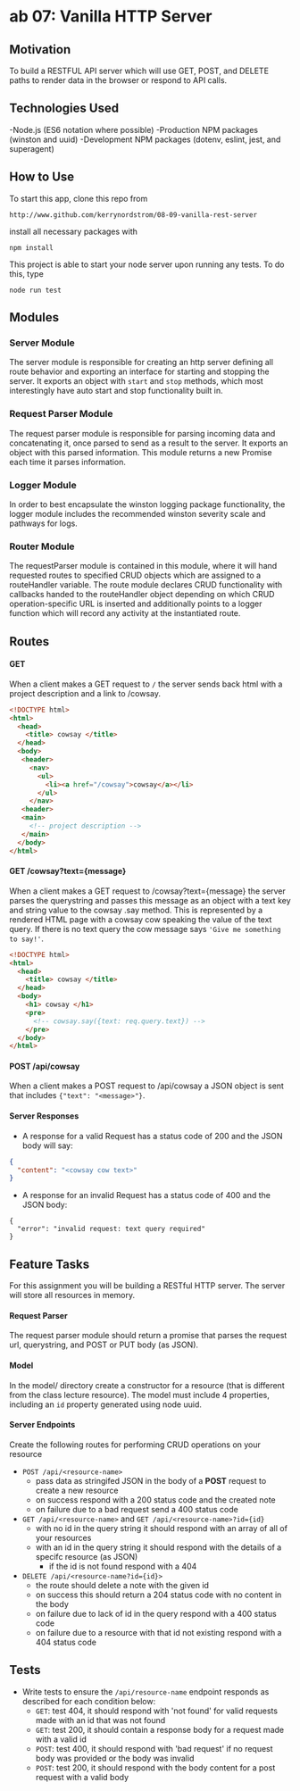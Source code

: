 ab 07: Vanilla HTTP Server
======

## Motivation
To build a RESTFUL API server which will use GET, POST, and DELETE paths to render data in the browser or respond to API calls.

## Technologies Used
-Node.js (ES6 notation where possible)
-Production NPM packages (winston and uuid)
-Development NPM packages (dotenv, eslint, jest, and superagent)

## How to Use

To start this app, clone this repo from 

  `http://www.github.com/kerrynordstrom/08-09-vanilla-rest-server`

install all necessary packages with 

  `npm install`

  This project is able to start your node server upon running any tests.  To do this, type

  `node run test`

## Modules

### Server Module 
The server module is responsible for creating an http server defining all route behavior and exporting an interface for starting and stopping the server. It exports an object with `start` and `stop` methods, which most interestingly have auto start and stop functionality built in. 

### Request Parser Module
The request parser module is responsible for parsing incoming data and concatenating it, once parsed to send as a result to the server. It exports an object with this parsed information.  This module returns a new Promise each time it parses information.  

### Logger Module
In order to best encapsulate the winston logging package functionality, the logger module includes the recommended winston severity scale and pathways for logs.

### Router Module
The requestParser module is contained in this module, where it will hand requested routes to specified CRUD objects which are assigned to a routeHandler variable.  The route module declares CRUD functionality with callbacks handed to the routeHandler object depending on which CRUD operation-specific URL is inserted and additionally points to a logger function which will record any activity at the instantiated route. 

###

## Routes

#### GET 
When a client makes a GET request to `/` the server sends back html with a project description and a link to /cowsay.
``` html
<!DOCTYPE html>
<html>
  <head>
    <title> cowsay </title>  
  </head>
  <body>
   <header>
     <nav>
       <ul> 
         <li><a href="/cowsay">cowsay</a></li>
       </ul>
     </nav>
   <header>
   <main>
     <!-- project description -->
   </main>
  </body>
</html>
```

#### GET /cowsay?text={message}
When a client makes a GET request to /cowsay?text={message} the server parses the querystring and passes this message as an object with a text key and string value to the cowsay .say method. This is represented by a rendered HTML page with a cowsay cow speaking the value of the text query. If there is no text query the cow message says `'Give me something to say!'`. 
``` html
<!DOCTYPE html>
<html>
  <head>
    <title> cowsay </title>  
  </head>
  <body>
    <h1> cowsay </h1>
    <pre>
      <!-- cowsay.say({text: req.query.text}) -->
    </pre>
  </body>
</html>
```

#### POST /api/cowsay 
When a client makes a POST request to /api/cowsay a JSON object is sent that includes `{"text": "<message>"}`. 

#### Server Responses


* A response for a valid Request has a status code of 200 and the JSON body will say:

``` json 
{
  "content": "<cowsay cow text>" 
}
```

* A response for an invalid Request has a status code of 400 and the JSON body:
```
{
  "error": "invalid request: text query required"
}
```


## Feature Tasks  
For this assignment you will be building a RESTful HTTP server. The server will store all resources in memory.

#### Request Parser
The request parser module should return a promise that parses the request url, querystring, and  POST or PUT body (as JSON).

#### Model
In the model/ directory create a constructor for a resource (that is different from the class lecture resource). The model must include 4 properties, including an `id` property generated using node uuid.

#### Server Endpoints
Create the following routes for performing CRUD operations on your resource
* `POST /api/<resource-name>` 
  * pass data as stringifed JSON in the body of a **POST** request to create a new resource
  * on success respond with a 200 status code and the created note 
  * on failure due to a bad request send a 400 status code
* `GET /api/<resource-name>` and `GET /api/<resource-name>?id={id}` 
  * with no id in the query string it should respond with an array of all of your resources
  * with an id in the query string it should respond with the details of a specifc resource (as JSON)
    * if the id is not found respond with a 404
* `DELETE /api/<resource-name?id={id}>` 
  * the route should delete a note with the given id 
  * on success this should return a 204 status code with no content in the body
  * on failure due to lack of id in the query respond with a 400 status code
  * on failure due to a resource with that id not existing respond with a 404 status code

## Tests
* Write tests to ensure the `/api/resource-name` endpoint responds as described for each condition below:
  * `GET`: test 404, it should respond with 'not found' for valid requests made with an id that was not found
  * `GET`: test 200, it should contain a response body for a request made with a valid id
  * `POST`: test 400, it should respond with 'bad request' if no request body was provided or the body was invalid
  * `POST`: test 200, it should respond with the body content for a post request with a valid body
